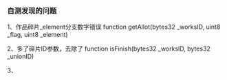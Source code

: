### 自测发现的问题

1、作品碎片_element分支数字错误
function getAllot(bytes32 _worksID, uint8 _flag, uint8 _element)

2、多了碎片ID参数，去除了
function isFinish(bytes32 _worksID, bytes32 _unionID)

3、